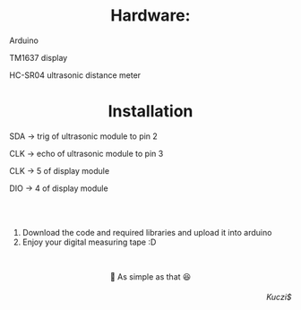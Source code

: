 <h1 text align = "center"📏 Simple arudino distance meter 📏</h1> 

<h1 text align = "center">Hardware: </h1>
<p text align = "left">Arduino</p>
<p text align = "left">TM1637 display</p>
<p text align = "left">HC-SR04 ultrasonic distance meter</p>

<h1 text align = "center"> Installation </h1>
<p text align = "left">SDA -> trig of ultrasonic module to pin 2</p>
<p text align = "left">CLK -> echo of ultrasonic module to pin 3</p>
<p text align = "left">CLK -> 5 of display module</p>
<p text align = "left">DIO -> 4 of display module</p>

</br></br>
1. Download the code and required libraries and upload it into arduino
2. Enjoy your digital measuring tape :D 
</br>

<p text align = "center">🍏 As simple as that 😆 </p>

<h6 text align = "right">Kuczi$</h6>
